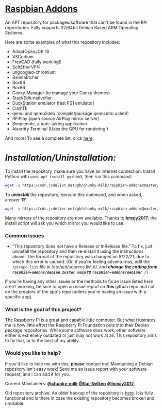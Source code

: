 # [Raspbian Addons](http://chunky-milk.github.io/raspbian-addons/)

An APT repository for packages/software that can't be found in the RPi repositories. Fully supports 32/64bit Debian Based ARM Operating Systems.

Here are some examples of what this repository includes:

- AdoptOpenJDK 16
- VSCodium
- FreeCAD (fully working!)
- SoftEtherVPN
- ungoogled-chromium
- BalenaEtcher
- Box64
- Box86
- Conky Manager (to manage your Conky themes)
- StackEdit-nativefier
- DuckStation emulator (fast PS1 emulator)
- ClamTk
- qemu and qemu2deb (compile/package qemu into a deb!)
- RPiPlay (open source AirPlay mirror server)
- Simplenote, a note-taking application
- Alacritty Terminal (Uses the GPU for rendering!)

And more! To see a complete list, click [here](https://osdn.mirror.constant.com/storage/g/r/ra/raspbian-addons/debian/pool/).

# ***Installation/Uninstallation:***

To install the repository, make sure you have an Internet connection. Install Python with `sudo apt install python3`, then run this command:

```bash
wget -q https://cdn.jsdelivr.net/gh/chunky-milk/raspbian-addons@master/repo.py -O repo.py; python3 repo.py; rm repo.py
```

To ***uninstall*** the repository, execute this command, and when asked, answer '**R**'
```bash
wget -q https://cdn.jsdelivr.net/gh/chunky-milk/raspbian-addons@master/repo.sh -O repo.sh; bash repo.sh; rm repo.sh
```

Many mirrors of the repository are now available. Thanks to [**hmsjy2017**](https://github.com/hmsjy2017), the install script will ask you which mirror you would like to use.

### Common Issues

- "This repository does not have a Release or InRelease file."
	To fix, just uninstall the repository and then re-install it using the instructions above. The format of the repository was changed on 8/22/21, due to which this error is caused.
		(Or, if you're feeling adventurous, edit the `rpirepo.list` file in /etc/apt/sources.list.d/, and ***change the ending from `raspbian-addons/debian buster main` to `raspbian-addons/debian/ /`***)

If you're having any other issues or the methods to fix an issue listed here aren't working, be sure to open an issue report on ***this*** github repo and not on the creators of the app's repo (unless you're having an issue with a specific app).

### What is the goal of this project?

The Raspberry Pi is a great and capable little computer. But what frustrates me is how little effort the Raspberry Pi Foundation puts into their Debian package repositories. While some software does work, other software either is extremely outdated or just may not work at all. This repository aims to fix that, or to the best of my ability.

### Would you like to help?

If you'd like to help me with this, **please** contact me! Maintaining a Debian repository isn't easy work! Send me an issue report with your software request, and I can add it for you.

Current Maintainers: [**@chunky-milk**](https://github.com/chunky-milk) [**@Itai-Nelken**](https://github.com/Itai-Nelken/) [**@hmsjy2017**](https://github.com/hmsjy2017)

Old repository archive: An older backup of the repository is [here](https://archive.org/download/old-repo-archive/old-repo-archive.zip). It is fully functional and is there in case the existing repository becomes broken and unusable.
